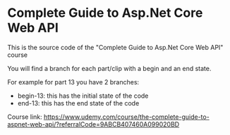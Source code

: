 # Complete Guide to Asp.Net Core Web API
This is the source code of the "Complete Guide to Asp.Net Core Web API" course

You will find a branch for each part/clip with a begin and an end state.

For example for part 13 you have 2 branches:
- begin-13: this has the initial state of the code
- end-13: this has the end state of the code


Course link: https://www.udemy.com/course/the-complete-guide-to-aspnet-web-api/?referralCode=9ABCB407460A099020BD
